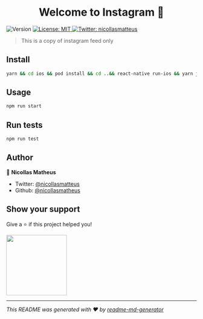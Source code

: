 <h1 align="center">Welcome to Instagram  👋</h1>
<p>
  <img alt="Version" src="https://img.shields.io/badge/version-1.0.0-blue.svg?cacheSeconds=2592000" />
  <a href="#" target="_blank">
    <img alt="License: MIT" src="https://img.shields.io/badge/License-MIT-yellow.svg" />
  </a>
  <a href="https://twitter.com/nicollasmatteus" target="_blank">
    <img alt="Twitter: nicollasmatteus" src="https://img.shields.io/twitter/follow/nicollasmatteus.svg?style=social" />
  </a>
</p>

> This is a copy of instagram feed only

## Install

```sh
yarn && cd ios && pod install && cd ..&& react-native run-ios && yarn json-server server.json -d 2000 -w
```

## Usage

```sh
npm run start
```

## Run tests

```sh
npm run test
```

## Author

👤 **Nicollas Matheus**

* Twitter: [@nicollasmatteus](https://twitter.com/nicollasmatteus)
* Github: [@nicollasmatheus](https://github.com/nicollasmatheus)

## Show your support

Give a ⭐️ if this project helped you!

<a href="https://www.patreon.com/rocketgo">
  <img src="https://c5.patreon.com/external/logo/become_a_patron_button@2x.png" width="160">
</a>

***
_This README was generated with ❤️ by [readme-md-generator](https://github.com/kefranabg/readme-md-generator)_